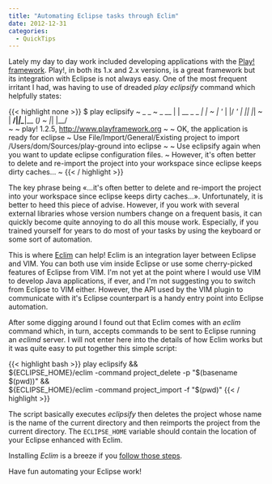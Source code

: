 ```yaml
---
title: "Automating Eclipse tasks through Eclim"
date: 2012-12-31
categories:
  - QuickTips
---
```

Lately my day to day work included developing applications with the [Play! framework](http://playframework.org). Play!,
in both its 1.x and 2.x versions, is a great framework but its integration with Eclipse is not always easy.
One of the most frequent irritant I had, was having to use of dreaded _play eclipsify_ command which helpfully states:

{{< highlight none >}}
$ play eclipsify
~        _            _ 
~  _ __ | | __ _ _  _| |
~ | '_ \| |/ _' | || |_|
~ |  __/|_|\____|\__ (_)
~ |_|            |__/   
~
~ play! 1.2.5, http://www.playframework.org
~
~ OK, the application is ready for eclipse
~ Use File/Import/General/Existing project to import /Users/dom/Sources/play-ground into eclipse
~
~ Use eclipsify again when you want to update eclipse configuration files.
~ However, it's often better to delete and re-import the project into your workspace since eclipse keeps dirty caches...
~
{{< / highlight >}}

The key phrase being «...it's often better to delete and re-import the project
into your workspace since eclipse keeps dirty caches...».  Unfortunately, it is
better to heed this piece of advise. However, if you work with several external
libraries whose version numbers change on a frequent basis, it can quickly
become quite annoying to do all this mouse work. Especially, if you trained
yourself for years to do most of your tasks by using the keyboard or some sort
of automation.

This is where [Eclim](http://eclim.org) can help! Eclim is an integration layer between Eclipse and VIM.
You can both use vim inside Eclipse or use some cherry-picked features of Eclipse from VIM. I'm not yet
at the point where I would use VIM to develop Java applications, if ever, and I'm not suggesting you to
switch from Eclipse to VIM either. However, the API used by the VIM plugin to communicate with it's
Eclipse counterpart is a handy entry point into Eclipse automation.

After some digging around I found out that Eclim comes with an _eclim_ command which, in turn, accepts commands 
to be sent to Eclipse running an _eclimd_ server. I will not enter  here into the details of how Eclim
works but it was quite easy to put together this simple script:

{{< highlight bash >}}
play eclipsify && \
  ${ECLIPSE_HOME}/eclim -command project_delete -p "$(basename $(pwd))" && \
  ${ECLIPSE_HOME}/eclim -command project_import -f "$(pwd)"
{{< / highlight >}}

The script basically executes _eclipsify_ then deletes the project whose name is the name of the
current directory and then reimports the project from the current directory. The `ECLIPSE_HOME`
variable should contain the location of your Eclipse enhanced with Eclim.

Installing _Eclim_ is a breeze if you [follow those steps](http://eclim.org/install.html).

Have fun automating your Eclipse work!
